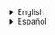 <details><summary>English</summary>
<p>

### weapon_9mmhandgun

![image](../../../images/weapon_9mmhandgun.png)

Soporta la base [weapon_](weapon_.md)

### CVars

- weaponmode_9mmhandgun
  - 0 Se puede utilizar Rapid-Fire con alternative fire.
  - 1 Se puede utilizar silenciador con alternative fire. (Solo es visual/audible, no tiene mecanica alguna en el juego.)

- sk_plr_9mm_bullet
  - Daño de el arma al disparar.

### Capacidad

Cantidad de munición: 17

Capacidad maxima: 250

### Tipo de municion

| ammo_9mmAR | ammo_9mmbox | ammo_9mmclip | ammo_uziclip |
| :---: | :---: | :---: | :---: |
| ![image](../../../images/ammo_9mmAR.png) | ![image](../../../images/ammo_9mmbox.png) | ![image](../../../images/ammo_9mmclip.png) | ![image](../../../images/ammo_uziclip.png) |

Esta arma tambien tiene por nombre ``weapon_glock`` pero es recomendable registrarla como ``weapon_9mmhandgun``

</p>
</details>


























<details><summary>Español</summary>
<p>

### weapon_9mmhandgun

![image](../../../images/weapon_9mmhandgun.png)

Soporta la base [weapon_](weapon_.md)

### CVars

- weaponmode_9mmhandgun
  - 0 Se puede utilizar Rapid-Fire con alternative fire.
  - 1 Se puede utilizar silenciador con alternative fire. (Solo es visual/audible, no tiene mecanica alguna en el juego.)

- sk_plr_9mm_bullet
  - Daño de el arma al disparar.

### Capacidad

Cantidad de munición: 17

Capacidad maxima: 250

### Tipo de municion

| ammo_9mmAR | ammo_9mmbox | ammo_9mmclip | ammo_uziclip |
| :---: | :---: | :---: | :---: |
| ![image](../../../images/ammo_9mmAR.png) | ![image](../../../images/ammo_9mmbox.png) | ![image](../../../images/ammo_9mmclip.png) | ![image](../../../images/ammo_uziclip.png) |

Esta arma tambien tiene por nombre ``weapon_glock`` pero es recomendable registrarla como ``weapon_9mmhandgun``

</p>
</details>
